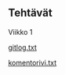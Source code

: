 ## Tehtävät
Viikko 1

[gitlog.txt](https://github.com/lmunter/ot-harjoitustyo/blob/master/laskarit/viikko1/gitlog.txt)

[komentorivi.txt](https://github.com/lmunter/ot-harjoitustyo/blob/master/laskarit/viikko1/komentorivi.txt)
